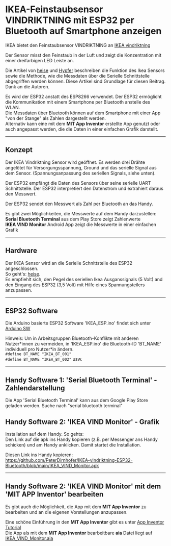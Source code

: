 # IKEA-Feinstaubsensor VINDRIKTNING mit ESP32 per Bluetooth auf Smartphone anzeigen

IKEA bietet den Feinstaubsensor VINDRIKTNING an
[IKEA vindriktning](https://www.ikea.com/de/de/p/vindriktning-luftqualitaetssensor-70498242/)

Der Sensor misst den Feinstaub in der Luft und zeigt die Konzentration mit einer dreifarbigen LED Leiste an.  

Die Artikel von [heise](https://www.heise.de/ratgeber/Ikea-Feinstaubsensor-Vindriktning-zum-IoT-Device-aufbohren-6164149.html) und [Hypfer](https://github.com/Hypfer/esp8266-vindriktning-particle-sensor) beschreiben die Funktion des Ikea Sensors sowie die Methode, wie die Messdaten über die Serielle Schnittstelle abgegriffen werden können. Diese Artikel sind Grundlage für diesen Beitrag. Dank an die Autoren.

Es wird der ESP32 anstatt des ESP8266 verwendet. Der ESP32 ermöglicht die Kommunikation mit einem Smartphone per Bluetooth anstelle des WLAN.  
Die Messdaten über Bluetooth können auf dem Smartphone mit einer App "von der Stange" als Zahlen dargestellt werden.  
Alternativ kann eine mit dem **MIT App Inventor** erstellte App genutzt oder auch angepasst werden, die die Daten in einer einfachen Grafik darstellt.

---

## Konzept

Der IKEA Vindriktning Sensor wird geöffnet. Es werden drei Drähte angelötet für Versorgungsspannung, Ground und das serielle Signal aus dem Sensor. (Spannungsanpassung des seriellen Signals, siehe unten).

Der ESP32 empfängt die Daten des Sensors über seine serielle UART Schnittstelle. Der ESP32 interpretiert den Datenstrom und extrahiert daraus den Messwert.

Der ESP32 sendet den Messwert als Zahl per Bluetooth an das Handy.

Es gibt zwei Möglichkeiten, die Messwerte auf dem Handy darzustellen:  
**Serial Bluetooth Terminal** aus dem Play Store zeigt Zahlenwerte  
**IKEA VIND Monitor** Android App zeigt die Messwerte in einer einfachen Grafik

---

## Hardware

Der IKEA Sensor wird an die Serielle Schnittstelle des ESP32 angeschlossen.  
So geht's: [heise](https://www.heise.de/ratgeber/Ikea-Feinstaubsensor-Vindriktning-zum-IoT-Device-aufbohren-6164149.html).  
Es empfiehlt sich, den Pegel des seriellen Ikea Ausganssignals (5 Volt) and den Eingang des ESP32 (3,5 Volt) mit Hilfe eines Spannungsteilers anzupassen.

---

## ESP32 Software

Die Arduino basierte ESP32 Software 'IKEA_ESP.ino' findet sich unter [Arduino SW](https://github.com/PeterDirnhofer/IKEA-vintrikning-ESP32-Bluetooth/blob/main/IKEA_ESP32.ino)

Hinweis: Um in Arbeitsgruppen Bluetooth-Konflikte mit anderen Nutzer\*innen zu vermeiden, in 'IKEA_ESP.ino' die Bluetooth-ID 'BT_NAME' individuell  pro Nutzer\*in ändern.  
``#define BT_NAME "IKEA_BT_001"``  
``#define BT_NAME "IKEA_BT_002"`` usw.

---

## Handy Software 1: 'Serial Bluetooth Terminal' - Zahlendarstellung

Die App 'Serial Bluetooth Terminal' kann aus dem Google Play Store geladen werden. Suche nach "serial bluetooth terminal"

## Handy Software 2: 'IKEA VIND Monitor' - Grafik
Installation auf dem Handy. So gehts:  
Den Link auf die apk ins Handy kopieren (z.B. per Messenger ans Handy schicken) und am Handy anklicken. Damit startet die Installation.

Diesen Link ins Handy kopieren:  
https://github.com/PeterDirnhofer/IKEA-vindriktning-ESP32-Bluetooth/blob/main/IKEA_VIND_Monitor.apk

---

## Handy Software 2: 'IKEA VIND Monitor' mit dem 'MIT APP Inventor' bearbeiten

Es gibt auch die Möglichkeit, die App mit dem **MIT App Inventor** zu bearbeiten und an die eigenen Vorstellungen anzupassen.

Eine schöne Einführung in den **MIT App Inventor** gibt es unter [App Inventor Tutorial](https://youtu.be/aM2ktMKAunw)  
Die App als mit dem **MIT App Inventor** bearbeitbare **aia** Datei liegt auf [IKEA_VIND_Monitor.aia](https://github.com/PeterDirnhofer/IKEA-vindriktning-ESP32-Bluetooth/blob/main/IKEA_VIND_Monitor.aia)
